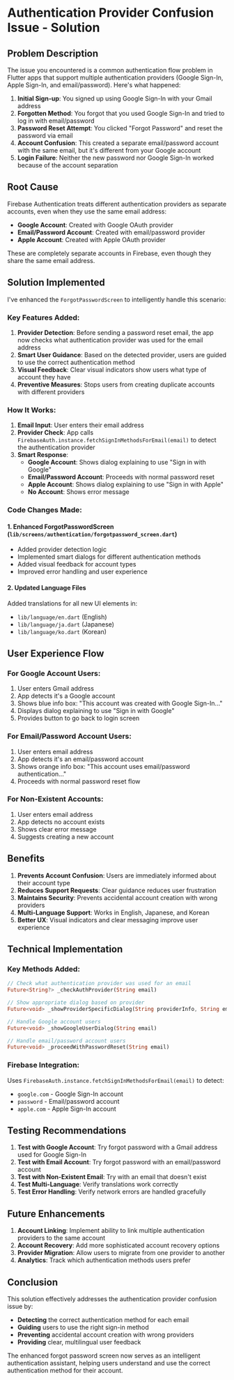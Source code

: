 # Authentication Provider Confusion Issue - Solution

## Problem Description

The issue you encountered is a common authentication flow problem in Flutter apps that support multiple authentication providers (Google Sign-In, Apple Sign-In, and email/password). Here's what happened:

1. **Initial Sign-up**: You signed up using Google Sign-In with your Gmail address
2. **Forgotten Method**: You forgot that you used Google Sign-In and tried to log in with email/password
3. **Password Reset Attempt**: You clicked "Forgot Password" and reset the password via email
4. **Account Confusion**: This created a separate email/password account with the same email, but it's different from your Google account
5. **Login Failure**: Neither the new password nor Google Sign-In worked because of the account separation

## Root Cause

Firebase Authentication treats different authentication providers as separate accounts, even when they use the same email address:

- **Google Account**: Created with Google OAuth provider
- **Email/Password Account**: Created with email/password provider
- **Apple Account**: Created with Apple OAuth provider

These are completely separate accounts in Firebase, even though they share the same email address.

## Solution Implemented

I've enhanced the `ForgotPasswordScreen` to intelligently handle this scenario:

### Key Features Added:

1. **Provider Detection**: Before sending a password reset email, the app now checks what authentication provider was used for the email address
2. **Smart User Guidance**: Based on the detected provider, users are guided to use the correct authentication method
3. **Visual Feedback**: Clear visual indicators show users what type of account they have
4. **Preventive Measures**: Stops users from creating duplicate accounts with different providers

### How It Works:

1. **Email Input**: User enters their email address
2. **Provider Check**: App calls `FirebaseAuth.instance.fetchSignInMethodsForEmail(email)` to detect the authentication provider
3. **Smart Response**:
   - **Google Account**: Shows dialog explaining to use "Sign in with Google"
   - **Email/Password Account**: Proceeds with normal password reset
   - **Apple Account**: Shows dialog explaining to use "Sign in with Apple"
   - **No Account**: Shows error message

### Code Changes Made:

#### 1. Enhanced ForgotPasswordScreen (`lib/screens/authentication/forgotpassword_screen.dart`)

- Added provider detection logic
- Implemented smart dialogs for different authentication methods
- Added visual feedback for account types
- Improved error handling and user experience

#### 2. Updated Language Files

Added translations for all new UI elements in:
- `lib/language/en.dart` (English)
- `lib/language/ja.dart` (Japanese) 
- `lib/language/ko.dart` (Korean)

## User Experience Flow

### For Google Account Users:
1. User enters Gmail address
2. App detects it's a Google account
3. Shows blue info box: "This account was created with Google Sign-In..."
4. Displays dialog explaining to use "Sign in with Google"
5. Provides button to go back to login screen

### For Email/Password Account Users:
1. User enters email address
2. App detects it's an email/password account
3. Shows orange info box: "This account uses email/password authentication..."
4. Proceeds with normal password reset flow

### For Non-Existent Accounts:
1. User enters email address
2. App detects no account exists
3. Shows clear error message
4. Suggests creating a new account

## Benefits

1. **Prevents Account Confusion**: Users are immediately informed about their account type
2. **Reduces Support Requests**: Clear guidance reduces user frustration
3. **Maintains Security**: Prevents accidental account creation with wrong providers
4. **Multi-Language Support**: Works in English, Japanese, and Korean
5. **Better UX**: Visual indicators and clear messaging improve user experience

## Technical Implementation

### Key Methods Added:

```dart
// Check what authentication provider was used for an email
Future<String?> _checkAuthProvider(String email)

// Show appropriate dialog based on provider
Future<void> _showProviderSpecificDialog(String providerInfo, String email)

// Handle Google account users
Future<void> _showGoogleUserDialog(String email)

// Handle email/password account users
Future<void> _proceedWithPasswordReset(String email)
```

### Firebase Integration:

Uses `FirebaseAuth.instance.fetchSignInMethodsForEmail(email)` to detect:
- `google.com` - Google Sign-In account
- `password` - Email/password account  
- `apple.com` - Apple Sign-In account

## Testing Recommendations

1. **Test with Google Account**: Try forgot password with a Gmail address used for Google Sign-In
2. **Test with Email Account**: Try forgot password with an email/password account
3. **Test with Non-Existent Email**: Try with an email that doesn't exist
4. **Test Multi-Language**: Verify translations work correctly
5. **Test Error Handling**: Verify network errors are handled gracefully

## Future Enhancements

1. **Account Linking**: Implement ability to link multiple authentication providers to the same account
2. **Account Recovery**: Add more sophisticated account recovery options
3. **Provider Migration**: Allow users to migrate from one provider to another
4. **Analytics**: Track which authentication methods users prefer

## Conclusion

This solution effectively addresses the authentication provider confusion issue by:

- **Detecting** the correct authentication method for each email
- **Guiding** users to use the right sign-in method
- **Preventing** accidental account creation with wrong providers
- **Providing** clear, multilingual user feedback

The enhanced forgot password screen now serves as an intelligent authentication assistant, helping users understand and use the correct authentication method for their account. 